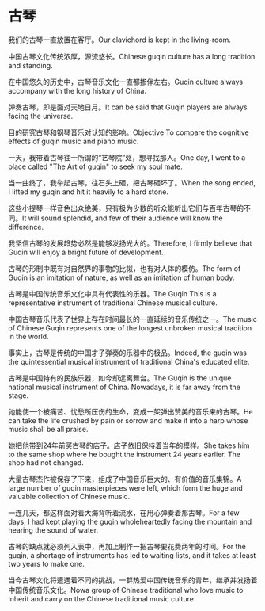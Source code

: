 # 古琴

<p><span class="chinese">我们的古琴一直放置在客厅。</span><span class="english">Our clavichord is kept in the living-room.</span></p>

<p><span class="chinese">中国古琴文化传统浓厚，源流悠长。</span><span class="english">Chinese guqin culture has a long tradition and standing.</span></p>

<p><span class="chinese">在中国悠久的历史中，古琴音乐文化一直都掺伴左右。</span><span class="english">Guqin culture always accompany with the long history of China.</span></p>

<p><span class="chinese">弹奏古琴，即是面对天地日月。</span><span class="english">It can be said that Guqin players are always facing the universe.</span></p>

<p><span class="chinese">目的研究古琴和钢琴音乐对认知的影响。</span><span class="english">Objective To compare the cognitive effects of guqin music and piano music.</span></p>

<p><span class="chinese">一天，我带着古琴往一所谓的“艺琴院”处，想寻找那人。</span><span class="english">One day, I went to a place called "The Art of guqin" to seek my soul mate.</span></p>

<p><span class="chinese">当一曲终了，我举起古琴，往石头上砸，把古琴砸坏了。</span><span class="english">When the song ended, I lifted my guqin and hit it heavily to a hard stone.</span></p>

<p><span class="chinese">这些小提琴一样音色出众绝美，只有极为少数的听众能听出它们与百年古琴的不同。</span><span class="english">It will sound splendid, and few of their audience will know the difference.</span></p>

<p><span class="chinese">我坚信古琴的发展趋势必然是能够发扬光大的。</span><span class="english">Therefore, I firmly believe that Guqin will enjoy a bright future of development.</span></p>

<p><span class="chinese">古琴的形制中既有对自然界的事物的比拟，也有对人体的模仿。</span><span class="english">The form of Guqin is an imitation of nature, as well as an imitation of human body.</span></p>

<p><span class="chinese">古琴是中国传统音乐文化中具有代表性的乐器。</span><span class="english">The Guqin This is a representative instrument of traditional Chinese musical culture.</span></p>

<p><span class="chinese">中国古琴音乐代表了世界上存在时间最长的一直延续的音乐传统之一。</span><span class="english">The music of Chinese Guqin represents one of the longest unbroken musical tradition in the world.</span></p>

<p><span class="chinese">事实上，古琴是传统的中国才子弹奏的乐器中的极品。</span><span class="english">Indeed, the guqin was the quintessential musical instrument of traditional China's educated elite.</span></p>

<p><span class="chinese">古琴是中国特有的民族乐器，如今却远离舞台。</span><span class="english">The Guqin is the unique national musical instrument of China. Nowadays, it is far away from the stage.</span></p>

<p><span class="chinese">祂能使一个被痛苦、忧愁所压伤的生命，变成一架弹出赞美的音乐来的古琴。</span><span class="english">He can take the life crushed by pain or sorrow and make it into a harp whose music shall be all praise.</span></p>

<p><span class="chinese">她把他带到24年前买古琴的店子。店子依旧保持着当年的模样。</span><span class="english">She takes him to the same shop where he bought the instrument 24 years earlier. The shop had not changed.</span></p>

<p><span class="chinese">大量古琴杰作被保存了下来，组成了中国音乐巨大的、有价值的音乐集锦。</span><span class="english">A large number of guqin masterpieces were left, which form the huge and valuable collection of Chinese music.</span></p>

<p><span class="chinese">一连几天，都这样面对着大海背听着流水，在用心弹奏着那古琴。</span><span class="english">For a few days, I had kept playing the guqin wholeheartedly facing the mountain and hearing the sound of water.</span></p>

<p><span class="chinese">古琴的缺点就必须列入表中，再加上制作一把古琴要花费两年的时间。</span><span class="english">For the guqin, a shortage of instruments has led to waiting lists, and it takes at least two years to make one.</span></p>

<p><span class="chinese">当今古琴文化将遭遇着不同的挑战，一群热爱中国传统音乐的青年，继承并发扬着中国传统音乐文化。</span><span class="english">Nowa group of Chinese traditional who love music to inherit and carry on the Chinese traditional music culture.</span></p>

